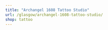 ```yaml
---
title: "Archangel 1608 Tattoo Studio"
url: /glasgow/archangel-1608-tattoo-studio/
shop: tattoo
---
```

